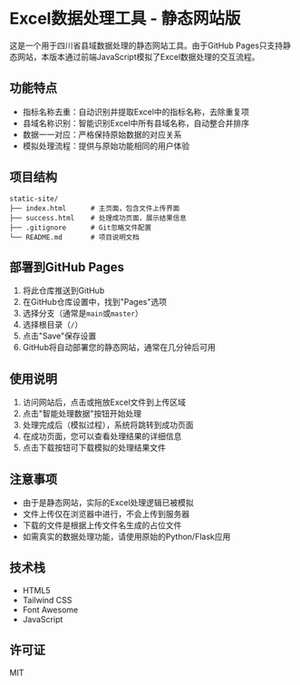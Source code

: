 # Excel数据处理工具 - 静态网站版

这是一个用于四川省县域数据处理的静态网站工具。由于GitHub Pages只支持静态网站，本版本通过前端JavaScript模拟了Excel数据处理的交互流程。

## 功能特点

- 指标名称去重：自动识别并提取Excel中的指标名称，去除重复项
- 县域名称识别：智能识别Excel中所有县域名称，自动整合并排序
- 数据一一对应：严格保持原始数据的对应关系
- 模拟处理流程：提供与原始功能相同的用户体验

## 项目结构

```
static-site/
├── index.html      # 主页面，包含文件上传界面
├── success.html    # 处理成功页面，展示结果信息
├── .gitignore      # Git忽略文件配置
└── README.md       # 项目说明文档
```

## 部署到GitHub Pages

1. 将此仓库推送到GitHub
2. 在GitHub仓库设置中，找到"Pages"选项
3. 选择分支（通常是`main`或`master`）
4. 选择根目录（`/`）
5. 点击"Save"保存设置
6. GitHub将自动部署您的静态网站，通常在几分钟后可用

## 使用说明

1. 访问网站后，点击或拖放Excel文件到上传区域
2. 点击"智能处理数据"按钮开始处理
3. 处理完成后（模拟过程），系统将跳转到成功页面
4. 在成功页面，您可以查看处理结果的详细信息
5. 点击下载按钮可下载模拟的处理结果文件

## 注意事项

- 由于是静态网站，实际的Excel处理逻辑已被模拟
- 文件上传仅在浏览器中进行，不会上传到服务器
- 下载的文件是根据上传文件名生成的占位文件
- 如需真实的数据处理功能，请使用原始的Python/Flask应用

## 技术栈

- HTML5
- Tailwind CSS
- Font Awesome
- JavaScript

## 许可证

MIT
